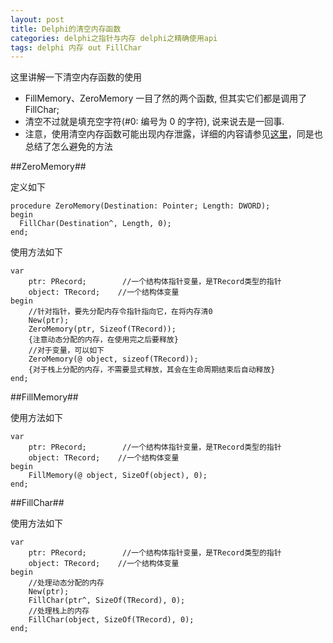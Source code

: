 ```yaml
---
layout: post
title: Delphi的清空内存函数
categories: delphi之指针与内存 delphi之精确使用api
tags: delphi 内存 out FillChar
---
```


这里讲解一下清空内存函数的使用

* FillMemory、ZeroMemory 一目了然的两个函数, 但其实它们都是调用了 FillChar;
* 清空不过就是填充空字符(#0: 编号为 0 的字符), 说来说去是一回事.
* 注意，使用清空内存函数可能出现内存泄露，详细的内容请参见[这里](http://www.xumenger.com/delphi-string-memory-20151118/)，同是也总结了怎么避免的方法

##ZeroMemory##


定义如下

```
procedure ZeroMemory(Destination: Pointer; Length: DWORD);
begin
  FillChar(Destination^, Length, 0);
end;
```
使用方法如下

```
var
    ptr: PRecord;        //一个结构体指针变量，是TRecord类型的指针
    object: TRecord;    //一个结构体变量
begin
    //针对指针，要先分配内存令指针指向它，在将内存清0
    New(ptr);
    ZeroMemory(ptr, Sizeof(TRecord));
    {注意动态分配的内存，在使用完之后要释放}
    //对于变量，可以如下
    ZeroMemory(@ object, sizeof(TRecord));
    {对于栈上分配的内存，不需要显式释放，其会在生命周期结束后自动释放}
end;
```

##FillMemory##

使用方法如下

```
var
    ptr: PRecord;        //一个结构体指针变量，是TRecord类型的指针
    object: TRecord;    //一个结构体变量
begin
    FillMemory(@ object, SizeOf(object), 0);
end;
```

##FillChar##

使用方法如下

```
var
    ptr: PRecord;        //一个结构体指针变量，是TRecord类型的指针
    object: TRecord;    //一个结构体变量
begin
    //处理动态分配的内存
    New(ptr);
    FillChar(ptr^, SizeOf(TRecord), 0);
    //处理栈上的内存
    FillChar(object, SizeOf(TRecord), 0);
end;
```